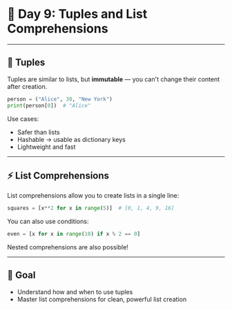 # 📘 Day 9: Tuples and List Comprehensions

---

## 🔐 Tuples

Tuples are similar to lists, but **immutable** — you can't change their content after creation.

```python
person = ("Alice", 30, "New York")
print(person[0])  # "Alice"
```

Use cases:
- Safer than lists
- Hashable → usable as dictionary keys
- Lightweight and fast

---

## ⚡ List Comprehensions

List comprehensions allow you to create lists in a single line:

```python
squares = [x**2 for x in range(5)]  # [0, 1, 4, 9, 16]
```

You can also use conditions:

```python
even = [x for x in range(10) if x % 2 == 0]
```

Nested comprehensions are also possible!

---

## 🎯 Goal

- Understand how and when to use tuples
- Master list comprehensions for clean, powerful list creation
